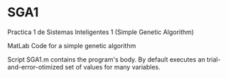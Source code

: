# SGA1
Practica 1 de Sistemas Inteligentes 1 (Simple Genetic Algorithm) 

MatLab Code for a simple genetic algorithm

Script SGA1.m contains the program's body. 
By default executes an trial-and-error-otimized set of values for many variables.
